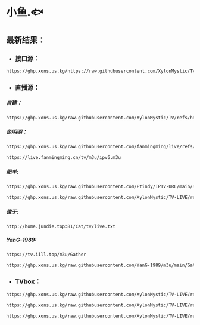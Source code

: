 # 小鱼.🐟

## 最新结果：

- ### 接口源：

```bash
https://ghp.xons.us.kg/https://raw.githubusercontent.com/XylonMystic/TV-LIVE/refs/heads/main/config/contents.txt
```

- ### 直播源：

##### 自建：

```bash
https://ghp.xons.us.kg/raw.githubusercontent.com/XylonMystic/TV/refs/heads/master/output/result.txt
```

<!-- ```bash
https://ghp.xons.us.kg/raw.githubusercontent.com/XylonMystic/TV-LIVE/refs/heads/main/itv/itvlist.txt
``` -->

##### 范明明：

```bash
https://ghp.xons.us.kg/raw.githubusercontent.com/fanmingming/live/refs/heads/main/tv/m3u/itv.m3u
```

```bash
https://live.fanmingming.cn/tv/m3u/ipv6.m3u
```

##### 肥羊:

```bash
https://ghp.xons.us.kg/raw.githubusercontent.com/Ftindy/IPTV-URL/main/SXYD.m3u
```

```bash
https://ghp.xons.us.kg/raw.githubusercontent.com/XylonMystic/TV-LIVE/refs/heads/main/tvbox/sac/sac.json
```

##### 俊于:

```bash
http://home.jundie.top:81/Cat/tv/live.txt
```

##### YanG-1989:

```bash
https://tv.iill.top/m3u/Gather
```

```bash
https://ghp.xons.us.kg/raw.githubusercontent.com/YanG-1989/m3u/main/Gather.m3u
```

- ### TVbox：

```bash
https://ghp.xons.us.kg/raw.githubusercontent.com/XylonMystic/TV-LIVE/refs/heads/main/tvbox/loadrp.txt
```

```bash
https://ghp.xons.us.kg/raw.githubusercontent.com/XylonMystic/TV-LIVE/refs/heads/main/tvbox/wind.txt
```

```bash
https://ghp.xons.us.kg/raw.githubusercontent.com/XylonMystic/TV-LIVE/refs/heads/main/tvbox/pg/jsm.json
```
